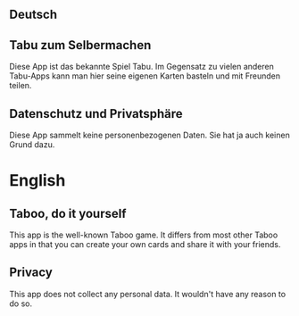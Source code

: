 ## Deutsch

## Tabu zum Selbermachen

Diese App ist das bekannte Spiel Tabu.
Im Gegensatz zu vielen anderen Tabu-Apps kann man hier
seine eigenen Karten basteln und mit Freunden teilen.

## Datenschutz und Privatsphäre

Diese App sammelt keine personenbezogenen Daten.
Sie hat ja auch keinen Grund dazu.

# English

## Taboo, do it yourself

This app is the well-known Taboo game.
It differs from most other Taboo apps in that
you can create your own cards and share it with your friends.

## Privacy

This app does not collect any personal data.
It wouldn't have any reason to do so.
